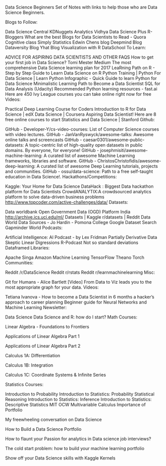 Data Science Beginners
Set of Notes with links to help those who are Data Science Beginners.

Blogs to Follow:

Data Science Central
KDNuggets
Analytics Vidhya
Data Science Plus
R-Bloggers
What are the best Blogs for Data Scientists to Read - Quora
Cognitive class
Simply Statistics
Edwin Chens blog
Deepmind Blog
Dataversity Blog
Yhat Blog
Visualization with R
DataSchool
To Learn:

ADVICE FOR ASPIRING DATA SCIENTISTS AND OTHER FAQS
How to get your first job in Data Science? Tomi Mester Medium
The most comprehensive Data Science learning plan for 2017
LeaRning Path on R - Step by Step Guide to Learn Data Science on R
Python Training | Python For Data Science | Learn Python
Infographic - Quick Guide to learn Python for Data Science
Minimalistic Learning Path to Become a Data Scientist
SQL for Data Analysis (Udacity)
Recommended Python learning resources - fast.ai
Here are 450 Ivy League courses you can take online right now for free
Videos:

Practical Deep Learning Course for Coders
Introduction to R for Data Science | edX
Data Science | Coursera
Aspiring Data Scientist! Here are 8 free online courses to start
Statistics and Data Science | Stanford
Github:

GitHub - Developer-Y/cs-video-courses: List of Computer Science courses with video lectures.
GitHub - JanVanRyswyck/awesome-talks: Awesome online talks and screencasts
GitHub - caesar0301/awesome-public-datasets: A topic-centric list of high-quality open datasets in public domains. By everyone, for everyone!
GitHub - josephmisiti/awesome-machine-learning: A curated list of awesome Machine Learning frameworks, libraries and software.
GitHub - ChristosChristofidis/awesome-deep-learning: A curated list of awesome Deep Learning tutorials, projects and communities.
GitHub - ossu/data-science: Path to a free self-taught education in Data Science!.
Hackathons/Competitions:

Kaggle: Your Home for Data Science
DataHack : Biggest Data hackathon platform for Data Scientists
CrowdANALYTIX:A crowdsourced analytics platform to solve data-driven business problems
http://www.topcoder.com/active-challenges/data/
Datasets:

Data worldbank
Open Government Data (OGD) Platform India
http://archive.ics.uci.edu/ml/
Datasets | Kaggle
r/datasets | Reddit
Data World
Data Sources - Jo Hardin - Pomona College
Google Dataset Search
Gapminder World
Podcasts:

Artificial Intelligence: AI Podcast - by Lex Fridman
Partially Derivative
Data Skeptic
Linear Digressions
R-Podcast
Not so standard deviations
Dataframed
Libraries:

Apache Singa
Amazon Machine Learning
TensorFlow
Theano
Torch
Communities:

Reddit /r/DataScience
Reddit r/rstats
Reddit r/learnmachinelearning
Misc:

Git for Humans - Alice Bartlett [Video]
From Data to Viz leads you to the most appropriate graph for your data.
Videos:

Tetiana Ivanova - How to become a Data Scientist in 6 months a hacker’s approach to career planning
Beginner guide for Neural Networks and Machine Learning
Newsletter:

Data Science
Data Science and R: how do I start?
Math Courses:

Linear Algebra - Foundations to Frontiers

Applications of Linear Algebra Part 1

Applications of Linear Algebra Part 2

Calculus 1A: Differentiation

Calculus 1B: Integration

Calculus 1C: Coordinate Systems & Infinite Series

Statistics Courses:

Introduction to Probability
Introduction to Statistics: Probability
Statistical Reasoning
Introduction to Statistics: Inference
Introduction to Statistics: Descriptive Statistics
MIT OCW Multivariable Calculus
Importance of Portfolio

My freewheeling conversation on Data Science

How to Build a Data Science Portfolio

How to flaunt your Passion for analytics in Data science job interviews?

The cold start problem: how to build your machine learning portfolio

Show off your Data Science skills with Kaggle Kernels
